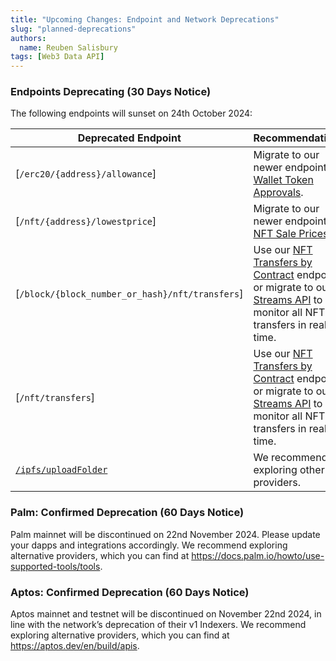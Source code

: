 ```yaml
---
title: "Upcoming Changes: Endpoint and Network Deprecations"
slug: "planned-deprecations"
authors:
  name: Reuben Salisbury
tags: [Web3 Data API]
---
```


### Endpoints Deprecating (30 Days Notice)

The following endpoints will sunset on 24th October 2024:

| Deprecated Endpoint                                                                    | Recommendation                                                                                                                                                                                     |
| -------------------------------------------------------------------------------------- | -------------------------------------------------------------------------------------------------------------------------------------------------------------------------------------------------- |
| [`/erc20/{address}/allowance`]                                                         | Migrate to our newer endpoint [Wallet Token Approvals](/web3-data-api/evm/reference/wallet-api/get-wallet-token-approvals).                                                                        |
| [`/nft/{address}/lowestprice`]                                                         | Migrate to our newer endpoint [NFT Sale Prices](/web3-data-api/evm/reference/price/get-nft-contract-sale-prices).                                                                                  |
| [`/block/{block_number_or_hash}/nft/transfers`]                                        | Use our [NFT Transfers by Contract](/web3-data-api/evm/reference/get-nft-contract-transfers) endpoint or migrate to our [Streams API](/streams-api/evm) to monitor all NFT transfers in real time. |
| [`/nft/transfers`]                                                                     | Use our [NFT Transfers by Contract](/web3-data-api/evm/reference/get-nft-contract-transfers) endpoint or migrate to our [Streams API](/streams-api/evm) to monitor all NFT transfers in real time. |
| [`/ipfs/uploadFolder`](https://deep-index.moralis.io/api-docs-2.2/#/IPFS/uploadFolder) | We recommend exploring other providers.                                                                                                                                                            |

### Palm: Confirmed Deprecation (60 Days Notice)

Palm mainnet will be discontinued on 22nd November 2024. Please update your dapps and integrations accordingly. We recommend exploring alternative providers, which you can find at https://docs.palm.io/howto/use-supported-tools/tools.

### Aptos: Confirmed Deprecation (60 Days Notice)

Aptos mainnet and testnet will be discontinued on November 22nd 2024, in line with the network’s deprecation of their v1 Indexers. We recommend exploring alternative providers, which you can find at https://aptos.dev/en/build/apis.
